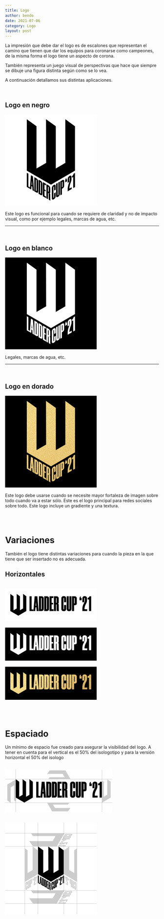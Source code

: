 ```yaml
---
title: Logo
author: bendo
date: 2021-07-06
category: Logo
layout: post
---
```


La impresión que debe dar el logo es de escalones que representan el camino que tienen que dar los equipos para coronarse como campeones, de la misma forma el logo tiene un aspecto de corona.

También representa un juego visual de perspectivas que hace que siempre se dibuje una figura distinta según como se lo vea.

A continuación detallamos sus distintas aplicaciones.

<br />

## Logo en negro

<img src="../images/logo-black.jpg" width="300" alt="Ladder Cup '21"/>

Este logo es funcional para cuando se requiere de claridad y no de impacto visual, como por ejemplo legales, marcas de agua, etc.


--------
<br />

## Logo en blanco
<img src="../images/logo-white.jpg" width="300" alt="Ladder Cup '21"/>

Legales, marcas de agua, etc.

--------
<br />

## Logo en dorado
<img src="../images/logo-golden.jpg" width="300" alt="Ladder Cup '21"/>

Este logo debe usarse cuando se necesite mayor fortaleza de imagen sobre todo cuando va a estar sólo. Este es el logo principal para redes sociales sobre todo. Este logo incluye un gradiente y una textura.

<br /><br />

# Variaciones

También el logo tiene distintas variaciones para cuando la pieza en la que tiene que ser insertado no es adecuada.

## Horizontales
<br />

<img src="../images/logo-horizontal-negro.jpg" alt="Ladder Cup '21"/>
<br />
<br />

<img src="../images/logo-horizontal-blanco.jpg" alt="Ladder Cup '21"/>
<br /><br />

<img src="../images/logo-horizontal-dorado.jpg" alt="Ladder Cup '21"/>
<br />
<br />
<br />
<br />

# Espaciado

Un mínimo de espacio fue creado para asegurar la visibilidad del logo. A tener en cuenta para el vertical es el 50% del isologotipo y para la versión horizontal el 50% del isologo <br /><br />

<img src="../images/logo-margin-horizontal.jpg" alt="Ladder Cup '21"/><br /><br />

<img src="../images/logo-margin-vertical.jpg" alt="Ladder Cup '21"/><br /><br />

